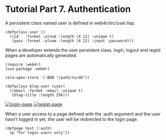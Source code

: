 Tutorial Part 7. Authentication
================================
A persistent class named user is defined in web4r/src/user.lisp.

    (defpclass user ()
      ((id   :format :alnum :length (4 12) :unique t)
       (pass :format :alnum :length (4 12) :input :password)))

When a developer extends the user persistent class, login, logout and regist pages are automatically generated.

    (require :web4r)
    (use-package :web4r)

    (ele:open-store '(:BDB "/path/to/db"))

    (defpclass blog-user (user)
      ((email :format :email :unique t)
       (blog-title :length 256)))

[![login-page](http://web4r.org/login-thumbnail.png)](http://web4r.org/login.png)
[![regist-page](http://web4r.org/regist-thumbnail.png)](http://web4r.org/regist.png)

When a user access to a page defined with the :auth argument and the user hasn't logged in yet, the user will be redirected to the login page.

    (defpage test (:auth)
      [p "For login users only"])
